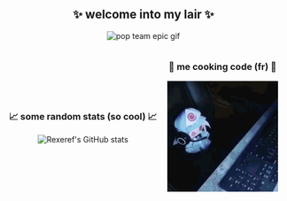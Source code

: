 <h2 align="center">✨ welcome into my lair ✨</h2>
<p align="center">
    <img width="500" src="Immagini/yuuka.gif" alt="pop team epic gif"/>
</p>

<div style="display: flex; align-items: center; justify-content: space-around;">
    <div style="width=50%">
        <h3 align="center">📈 some random stats (so cool) 📈</h3>
        <p align="center">
            <img src="https://github-readme-stats.vercel.app/api?username=Rexeref&show_icons=true&hide_border=true&hide_rank=true&theme=merko" alt="Rexeref's GitHub stats"/>
        </p>
    </div>
    <div style="width=50%">
        <h3 align="center">🎂 me cooking code (fr) 🎂</h3>
        <p align="center">
            <img width="200" src="Immagini/yuyuko.gif" alt="pop team epic gif"/>
        </p>
    </div>
</div>
